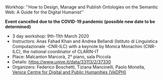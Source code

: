 Workhop: ''How to Design, Manage and Publish Ontologies on the Semantic Web: A Guide for the Digital Humanist''

**Event cancelled due to the COVID-19 pandemic (possible new date to be determined)**

- 3 day workshop: 9th-11th March 2020
- Instructors: Anas Fahad Khan and Andrea Bellandi (Istituto di Linguistica Computazionale -CNR-ILC) with a keynote by Monica Monachini (CNR-ILC), the national coordinator of CLARIN-IT 
- Place: Malcanton Marcorà, 2° piano, sala Piccola
- Details: <https://www.unive.it/data/33113/2/37330>
- Organizers: Federico Boschetti, Tiziana Mancinelli, Paolo Monella, [Venice Centre for Digital and Public Humanities (VeDPH)](https://www.unive.it/vedph)
